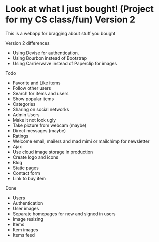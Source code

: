 # Look at what I just bought! (Project for my CS class/fun) Version 2

This is a webapp for bragging about stuff you bought

Version 2 differences
* Using Devise for authentication.
* Using Bourbon instead of Bootstrap
* Using Carrierwave instead of Paperclip for images

Todo
* Favorite and Like items
* Follow other users
* Search for items and users
* Show popular items
* Categories
* Sharing on social networks
* Admin Users
* Make it not look ugly
* Take picture from webcam (maybe)
* Direct messages (maybe)
* Ratings
* Welcome email, mailers and mad mimi or mailchimp for newsletter
* Ajax
* Use cloud image storage in production
* Create logo and icons
* Blog
* Static pages
* Contact form
* Link to buy item

Done
* Users
* Authentication
* User images
* Separate homepages for new and signed in users
* Image resizing
* Items
* Item images
* Items feed
